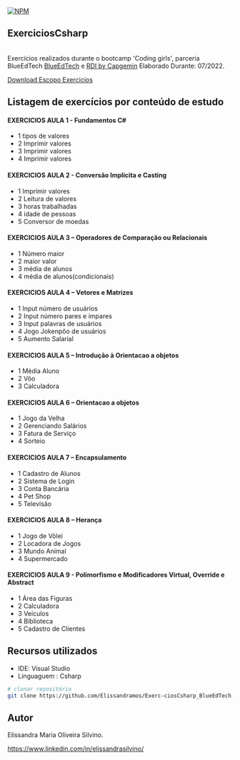 [![NPM](https://img.shields.io/npm/l/react)](https://github.com/Elissandramos/APIwebEscola/blob/main/LICENSE) 
## ExerciciosCsharp
<br/>Exercícios realizados durante o bootcamp 'Coding girls', parceria BlueEdTech  [BlueEdTech](https://blueedtech.com.br/) e [RDI by Capgemin](https://www.rdisoftware.com/)  Elaborado Durante: 07/2022.

[Download Escopo Exercicios](https://github.com/Elissandramos/Exerc-ciosCsharp_BlueEdTech/blob/main/ExerciciosCsharp.zip)


## Listagem de exercícios por conteúdo de estudo 

#### EXERCICIOS AULA 1 - Fundamentos C#
- 1 tipos de valores
- 2 Imprimir valores
- 3 Imprimir valores
- 4 Imprimir valores

#### EXERCICIOS AULA 2 - Conversão Implícita e Casting
- 1 Imprimir valores
- 2 Leitura de valores
- 3 horas trabalhadas 
- 4 idade de pessoas
- 5 Conversor de moedas

#### EXERCICIOS AULA 3 – Operadores de Comparação ou Relacionais
- 1 Número maior
- 2 maior valor
- 3 média de alunos
- 4 média de alunos(condicionais)

#### EXERCICIOS AULA 4 – Vetores e Matrizes
- 1 Input número de usuários
- 2 Input número pares e impares
- 3 Input palavras de usuários
- 4 Jogo Jokenpôo de usuários
- 5 Aumento Salarial

#### EXERCICIOS AULA 5 – Introdução à Orientacao a objetos
- 1 Média Aluno
- 2 Vôo
- 3 Calculadora

#### EXERCICIOS AULA 6 – Orientacao a objetos
- 1 Jogo da Velha
- 2 Gerenciando Salários
- 3 Fatura de Serviço
- 4 Sorteio

#### EXERCICIOS AULA 7 – Encapsulamento
- 1 Cadastro de Alunos
- 2 Sistema de Login
- 3 Conta Bancária
- 4 Pet Shop
- 5 Televisão

#### EXERCICIOS AULA 8 – Herança 
- 1 Jogo de Vôlei
- 2 Locadora de Jogos
- 3 Mundo Animal
- 4 Supermercado

#### EXERCICIOS AULA 9 - Polimorfismo e Modificadores Virtual, Override e Abstract</br>
- 1 Área das Figuras 
- 2 Calculadora 
- 3 Veículos
- 4 Biblioteca
- 5 Cadastro de Clientes

## Recursos utilizados

- IDE:              Visual Studio
- Linguaguem :      Csharp


```bash
# clonar repositório
git clone https://github.com/Elissandramos/Exerc-ciosCsharp_BlueEdTech.git
```

## Autor
Elissandra Maria Oliveira Silvino.

https://www.linkedin.com/in/elissandrasilvino/


